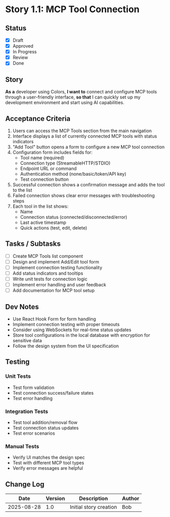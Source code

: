 # Story 1.1: MCP Tool Connection

## Status

- [x] Draft
- [x] Approved
- [x] In Progress
- [x] Review
- [x] Done

## Story

**As a** developer using Colors,
**I want to** connect and configure MCP tools through a user-friendly interface,
**so that** I can quickly set up my development environment and start using AI capabilities.

## Acceptance Criteria

1. Users can access the MCP Tools section from the main navigation
2. Interface displays a list of currently connected MCP tools with status indicators
3. "Add Tool" button opens a form to configure a new MCP tool connection
4. Configuration form includes fields for:
   - Tool name (required)
   - Connection type (StreamableHTTP/STDIO)
   - Endpoint URL or command
   - Authentication method (none/basic/token/API key)
   - Test connection button
5. Successful connection shows a confirmation message and adds the tool to the list
6. Failed connection shows clear error messages with troubleshooting steps
7. Each tool in the list shows:
   - Name
   - Connection status (connected/disconnected/error)
   - Last active timestamp
   - Quick actions (test, edit, delete)

## Tasks / Subtasks

- [ ] Create MCP Tools list component
- [ ] Design and implement Add/Edit tool form
- [ ] Implement connection testing functionality
- [ ] Add status indicators and tooltips
- [ ] Write unit tests for connection logic
- [ ] Implement error handling and user feedback
- [ ] Add documentation for MCP tool setup

## Dev Notes

- Use React Hook Form for form handling
- Implement connection testing with proper timeouts
- Consider using WebSockets for real-time status updates
- Store tool configurations in the local database with encryption for sensitive data
- Follow the design system from the UI specification

## Testing

### Unit Tests

- Test form validation
- Test connection success/failure states
- Test error handling

### Integration Tests

- Test tool addition/removal flow
- Test connection status updates
- Test error scenarios

### Manual Tests

- Verify UI matches the design spec
- Test with different MCP tool types
- Verify error messages are helpful

## Change Log

| Date | Version | Description | Author |
|------|---------|-------------|--------|
| 2025-08-28 | 1.0 | Initial story creation | Bob |

